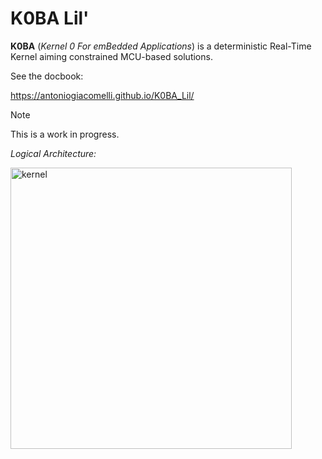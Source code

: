 # K0BA Lil' 

**K0BA** (_Kernel 0 For emBedded Applications_) is a deterministic Real-Time Kernel aiming constrained MCU-based solutions. 

See the docbook:

https://antoniogiacomelli.github.io/K0BA_Lil/


> [!NOTE]
> This is a work in progress. 

*Logical Architecture:*

<img width="450" alt="kernel" src="https://github.com/antoniogiacomelli/K0BA_Lite/blob/master/layeredkernel.png">

 
